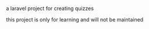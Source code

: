 a laravel project for creating quizzes

this project is only for learning and will not be maintained
